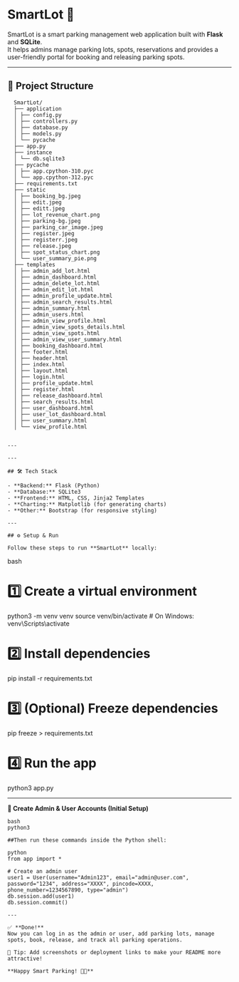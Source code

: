 # SmartLot 🚗

SmartLot is a smart parking management web application built with **Flask** and **SQLite**.  
It helps admins manage parking lots, spots, reservations and provides a user-friendly portal for booking and releasing parking spots.

---

## 📁 Project Structure

  ```
    SmartLot/
    ├── application
    │ ├── config.py
    │ ├── controllers.py
    │ ├── database.py
    │ ├── models.py
    │ └── pycache
    ├── app.py
    ├── instance
    │ └── db.sqlite3
    ├── pycache
    │ ├── app.cpython-310.pyc
    │ └── app.cpython-312.pyc
    ├── requirements.txt
    ├── static
    │ ├── booking_bg.jpeg
    │ ├── edit.jpeg
    │ ├── editt.jpeg
    │ ├── lot_revenue_chart.png
    │ ├── parking-bg.jpeg
    │ ├── parking_car_image.jpeg
    │ ├── register.jpeg
    │ ├── registerr.jpeg
    │ ├── release.jpeg
    │ ├── spot_status_chart.png
    │ └── user_summary_pie.png
    ├── templates
    │ ├── admin_add_lot.html
    │ ├── admin_dashboard.html
    │ ├── admin_delete_lot.html
    │ ├── admin_edit_lot.html
    │ ├── admin_profile_update.html
    │ ├── admin_search_results.html
    │ ├── admin_summary.html
    │ ├── admin_users.html
    │ ├── admin_view_profile.html
    │ ├── admin_view_spots_details.html
    │ ├── admin_view_spots.html
    │ ├── admin_view_user_summary.html
    │ ├── booking_dashboard.html
    │ ├── footer.html
    │ ├── header.html
    │ ├── index.html
    │ ├── layout.html
    │ ├── login.html
    │ ├── profile_update.html
    │ ├── register.html
    │ ├── release_dashboard.html
    │ ├── search_results.html
    │ ├── user_dashboard.html
    │ ├── user_lot_dashboard.html
    │ ├── user_summary.html
    │ └── view_profile.html


---

---

## 🛠️ Tech Stack

- **Backend:** Flask (Python)
- **Database:** SQLite3
- **Frontend:** HTML, CSS, Jinja2 Templates
- **Charting:** Matplotlib (for generating charts)
- **Other:** Bootstrap (for responsive styling)

---

## ⚙️ Setup & Run

Follow these steps to run **SmartLot** locally:

```
bash
# 1️⃣ Create a virtual environment
python3 -m venv venv
source venv/bin/activate  # On Windows: venv\Scripts\activate

# 2️⃣ Install dependencies
pip install -r requirements.txt

# 3️⃣ (Optional) Freeze dependencies
pip freeze > requirements.txt

# 4️⃣ Run the app
python3 app.py

---

**👤 Create Admin & User Accounts (Initial Setup)**

```
bash
python3

##Then run these commands inside the Python shell:

python
from app import *

# Create an admin user
user1 = User(username="Admin123", email="admin@user.com", password="1234", address="XXXX", pincode=XXXX, phone_number=1234567890, type="admin")
db.session.add(user1)
db.session.commit()

---

✅ **Done!**
Now you can log in as the admin or user, add parking lots, manage spots, book, release, and track all parking operations.

📸 Tip: Add screenshots or deployment links to make your README more attractive!

**Happy Smart Parking! 🚗✨**
